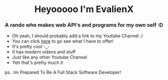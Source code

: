 <h1 align="center">Heyooooo I'm EvalienX</h1>
<h3 align="center">A rando who makes web API's and programs for my own self :D</h3>  

- Oh yeah, I should probably add a link to my Youtube Channel :/
- You can click [here](https://www.youtube.com/channel/UC7QkUdQ2lgfrs8uvOuz5rbA) to go see what I have to offer!
- It's pretty cool -_-
- It has modern videos and stuff
- Just like any other Youtube Channel
- Yeh that's pretty much it

ps.. Im Prepared To Be A Full Stack Software Developer!
